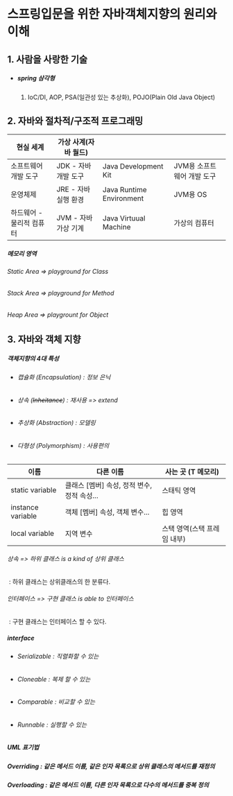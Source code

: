 # 스프링입문을 위한 자바객체지향의 원리와 이해 

## 1. 사람을 사랑한 기술

- ##### spring 삼각형

  1. IoC/DI, AOP, PSA(일관성 있는 추상화), POJO(Plain Old Java Object)

## 2. 자바와 절차적/구조적 프로그래밍



| 현실 세계                | 가상 사계(자바 월드) |                          |                            |
| ------------------------ | -------------------- | ------------------------ | -------------------------- |
| 소프트웨어 개발 도구     | JDK - 자바 개발 도구 | Java Development Kit     | JVM용 소프트웨어 개발 도구 |
| 운영체제                 | JRE - 자바 실행 환경 | Java Runtime Environment | JVM용 OS                   |
| 하드웨어 - 물리적 컴퓨터 | JVM - 자바 가상 기계 | Java Virtuual Machine    | 가상의 컴퓨터              |



##### 	메모리 영역

###### 		Static Area => playground for Class

###### 		Stack Area => playground for Method

###### 		Heap Area => playgrount for Object



## 3. 자바와 객체 지향

##### 	객체지향의 4대 특성

- ###### 캡슐화 (Encapsulation) : 정보 은닉

- ###### 상속 (~~Inheitance~~) : 재사용 => extend

- ###### 추상화 (Abstraction) : 모델링

- ###### 다형성 (Polymorphism) : 사용편의



| 이름              | 다른 이름                                   | 사는 곳 (T 메모리)          |
| ----------------- | ------------------------------------------- | --------------------------- |
| static variable   | 클래스 [멤버] 속성, 정적 변수, 정적 속성... | 스태틱 영역                 |
| instance variable | 객체 [멤버] 속성, 객체 변수...              | 힙 영역                     |
| local variable    | 지역 변수                                   | 스택 영역(스택 프레임 내부) |



###### 상속 => 하위 클래스 is a kind of  상위 클래스

​	: 하위 클래스는 상위클래스의 한 분류다.

###### 인터페이스 => 구현 클래스 is able to 인터페이스

​	: 구현 클래스는 인터페이스 할 수 있다.



##### interface

- ###### Serializable : 직렬화할 수 있는

- ###### Cloneable : 복제 할 수 있는

- ###### Comparable : 비교할 수 있는

- ###### Runnable : 실행할 수 있는



##### UML 표기법



##### Overriding : 같은 메서드 이름, 같은 인자 목록으로 상위 클래스의 메서드를 재정의

##### Overloading : 같은 메서드 이름, 다른 인자 목록으로 다수의 메서드를 중복 정의